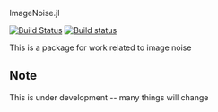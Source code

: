 ImageNoise.jl

[![Build Status](https://travis-ci.org/johnnychen94/ImageNoise.jl.svg?branch=master)](https://travis-ci.org/johnnychen94/ImageNoise.jl)
[![Build status](https://ci.appveyor.com/api/projects/status/x3ejgdbf82nkemwb/branch/master?svg=true)](https://ci.appveyor.com/project/johnnychen94/imagenoise-jl/branch/master)
 
This is a package for work related to image noise
## Note

This is under development -- many things will change
